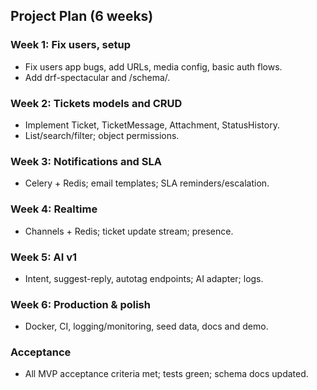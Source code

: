 ## Project Plan (6 weeks)

### Week 1: Fix users, setup
- Fix users app bugs, add URLs, media config, basic auth flows.
- Add drf-spectacular and /schema/.

### Week 2: Tickets models and CRUD
- Implement Ticket, TicketMessage, Attachment, StatusHistory.
- List/search/filter; object permissions.

### Week 3: Notifications and SLA
- Celery + Redis; email templates; SLA reminders/escalation.

### Week 4: Realtime
- Channels + Redis; ticket update stream; presence.

### Week 5: AI v1
- Intent, suggest-reply, autotag endpoints; AI adapter; logs.

### Week 6: Production & polish
- Docker, CI, logging/monitoring, seed data, docs and demo.

### Acceptance
- All MVP acceptance criteria met; tests green; schema docs updated.


